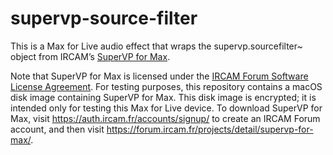 # supervp-source-filter

This is a Max for Live audio effect that wraps the supervp.sourcefilter~ object from IRCAM’s [SuperVP for Max](https://forum.ircam.fr/projects/detail/supervp-for-max/).

Note that SuperVP for Max is licensed under the [IRCAM Forum Software License Agreement](https://forum.ircam.fr/legal/contrat-de-licence-forum-ircam/). For testing purposes, this repository contains a macOS disk image containing SuperVP for Max. This disk image is encrypted; it is intended only for testing this Max for Live device. To download SuperVP for Max, visit https://auth.ircam.fr/accounts/signup/ to create an IRCAM Forum account, and then visit https://forum.ircam.fr/projects/detail/supervp-for-max/.
